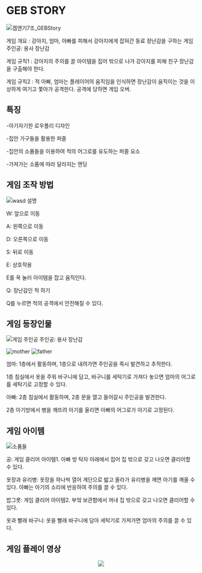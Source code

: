 # GEB STORY
![겜엔기7조_GEBStory](https://github.com/jimmy5830/Toy-Game/assets/127833468/b550cb16-593d-4b46-8ae4-fea7b9386b50)


게임 개요 : 강아지, 엄마, 아빠를 피해서 강아지에게 잡혀간 동료 장난감을 구하는 게임
주인공: 용사 장난감

게임 규칙1 : 강아지의 주의를 끌 아이템을 집어 
밖으로 나가 강아지를 피해 친구 장난감을 구출해야 한다.

게임 규칙2 : 적 아빠, 엄마는 플레이어의 움직임을 인식하면 장난감이 움직이는 것을 이상하게 여기고 쫓아가 공격한다. 공격에 당하면 게임 오버.
<br>

## 특징
-아기자기한 로우폴리 디자인

-집안 가구들을 활용한 퍼즐

-집안의 소품들을 이용하여 적의 어그로를 유도하는 퍼즐 요소

-가져가는 소품에 따라 달라지는 엔딩


## 게임 조작 방법

![wasd 설명](https://github.com/jimmy5830/Toy-Game/assets/127833468/b0f77455-62b3-48e9-a4f5-247a21ea7eb8)

W: 앞으로 이동

A: 왼쪽으로 이동

D: 오른쪽으로 이동

S: 뒤로 이동

E: 상호작용

E를 꾹 눌러 아이템을 잡고 움직인다.

Q: 장난감인 척 하기

Q를 누르면 적의 공격에서 안전해질 수 있다. 

## 게임 등장인물
![게임 주인공](https://github.com/jimmy5830/Toy-Game/assets/127833468/044d0bec-6b44-4d22-93a4-ea130ee7136a)
주인공: 용사 장난감

![mother](https://github.com/jimmy5830/Toy-Game/assets/127833468/66c21015-094a-4f74-b2d8-10dea435fd49)
![father](https://github.com/jimmy5830/Toy-Game/assets/127833468/05cb5b0a-18eb-4db9-b55f-7ab4b93375c1)

엄마: 1층에서 활동하며, 1층으로 내려가면 주인공을 즉시 발견하고 추적한다.

1층 침실에서 옷을 주워 바구니에 담고, 바구니를 세탁기로 가져다 놓으면 엄마의 어그로를 세탁기로 고정할 수 있다.


아빠: 2층 침실에서 활동하며, 2층 문을 열고 들어갈시 주인공을 발견한다.

2층 아기방에서 병을 깨뜨려 아기를 울리면 아빠의 어그로가 아기로 고정된다.

## 게임 아이템
![소품들](https://github.com/jimmy5830/Toy-Game/assets/127833468/d1d79991-0019-4ffd-8aff-fd61649bf5a2)

공: 게임 클리어 아이템1. 아빠 방 탁자 아래에서 집어 집 밖으로 갖고 나오면 클리어할 수 있다.

옷장과 유리병: 옷장을 하나씩 열어 계단으로 밟고 올라가 유리병을 깨면 아기를 깨울 수 있다. 아빠는 아기의 소리에 반응하여 주의를 끌 수 있다.

밥그릇: 게임 클리어 아이템2. 부엌 보관함에서 꺼내 집 밖으로 갖고 나오면 클리어할 수 있다.

옷과 빨래 바구니: 옷을 빨래 바구니에 담아 세탁기로 가져가면 엄마의 주의를 끌 수 있다.

## 게임 플레이 영상
<p align="center">
  <img src="![play_video](https://github.com/MarriedSenior/Toy-Game/assets/55696059/260f890b-a99b-42f8-a48b-0c915c8418b9)">
</p>
